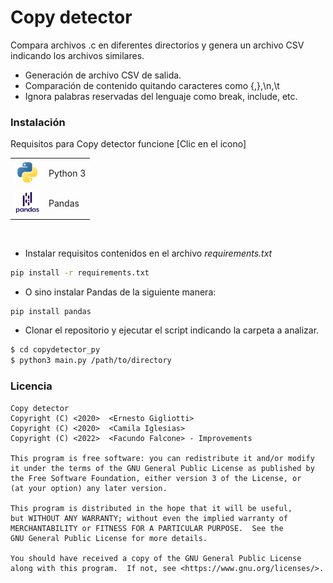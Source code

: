 # Copy detector

Compara archivos .c en diferentes directorios y genera un archivo CSV indicando los archivos similares.

  - Generación de archivo CSV de salida.
  - Comparación de contenido quitando caracteres como {,},\n,\t
  - Ignora palabras reservadas del lenguaje como break, include, etc.

### Instalación

Requisitos para Copy detector funcione [Clic en el icono]

<table>
  <tbody>
    <tr>
      <td>
        <a href="https://www.python.org" target="_blank">
            <img src="https://raw.githubusercontent.com/devicons/devicon/master/icons/python/python-original.svg" alt="python" width="40" height="40"/>
        </a> 
      </td>
      <td>
        Python 3
      </td>
    </tr>
    <tr>
      <td>
        <a href="https://pandas.pydata.org/" target="_blank"> 
            <img src="https://github.com/devicons/devicon/blob/master/icons/pandas/pandas-original-wordmark.svg?raw=true" alt="Pandas" width="40" height="40" /> 
        </a>
      </td>
      <td>
        Pandas
      </td>
    </tr>
  </tbody>
</table>
</br>

* Instalar requisitos contenidos en el archivo _requirements.txt_

```sh
pip install -r requirements.txt
```

* O sino instalar Pandas de la siguiente manera:
```sh
pip install pandas
```

* Clonar el repositorio y ejecutar el script indicando la carpeta a analizar.

```sh
$ cd copydetector_py
$ python3 main.py /path/to/directory
```

### Licencia

    Copy detector
    Copyright (C) <2020>  <Ernesto Gigliotti>
    Copyright (C) <2020>  <Camila Iglesias>
    Copyright (C) <2022>  <Facundo Falcone> - Improvements

    This program is free software: you can redistribute it and/or modify
    it under the terms of the GNU General Public License as published by
    the Free Software Foundation, either version 3 of the License, or
    (at your option) any later version.

    This program is distributed in the hope that it will be useful,
    but WITHOUT ANY WARRANTY; without even the implied warranty of
    MERCHANTABILITY or FITNESS FOR A PARTICULAR PURPOSE.  See the
    GNU General Public License for more details.

    You should have received a copy of the GNU General Public License
    along with this program.  If not, see <https://www.gnu.org/licenses/>.
